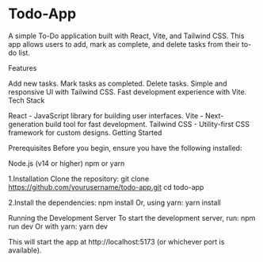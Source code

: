 # Todo-App
A simple To-Do application built with React, Vite, and Tailwind CSS. This app allows users to add, mark as complete, and delete tasks from their to-do list.

Features

Add new tasks. Mark tasks as completed. Delete tasks. Simple and responsive UI with Tailwind CSS. Fast development experience with Vite. Tech Stack

React - JavaScript library for building user interfaces. Vite - Next-generation build tool for fast development. Tailwind CSS - Utility-first CSS framework for custom designs. Getting Started

Prerequisites Before you begin, ensure you have the following installed:

Node.js (v14 or higher) npm or yarn

1.Installation Clone the repository:
git clone https://github.com/yourusername/todo-app.git 
cd todo-app

2.Install the dependencies: 
npm install Or, 
using yarn: 
yarn install

Running the Development Server 
To start the development server, run:
npm run dev Or with yarn: yarn dev

This will start the app at http://localhost:5173 (or whichever port is available).
